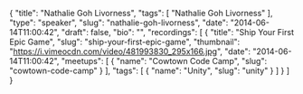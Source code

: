 {
  "title": "Nathalie Goh Livorness",
  "tags": [
    "Nathalie Goh Livorness"
  ],
  "type": "speaker",
  "slug": "nathalie-goh-livorness",
  "date": "2014-06-14T11:00:42",
  "draft": false,
  "bio": "",
  "recordings": [
    {
      "title": "Ship Your First Epic Game",
      "slug": "ship-your-first-epic-game",
      "thumbnail": "https://i.vimeocdn.com/video/481993830_295x166.jpg",
      "date": "2014-06-14T11:00:42",
      "meetups": [
        {
          "name": "Cowtown Code Camp",
          "slug": "cowtown-code-camp"
        }
      ],
      "tags": [
        {
          "name": "Unity",
          "slug": "unity"
        }
      ]
    }
  ]
}